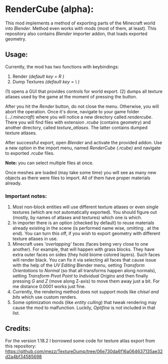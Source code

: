 RenderCube (alpha):
==============================
This mod implements a method of exporting parts of the
Minecraft world into _Blender_. Method even works with
mods (most of them, at least). This repository also
contains _Blender_ importer addon, that loads exported
geometry.

Usage:
------------------------------

Currently, the mod has two functions with keybindings:
1) Render _(default key = R )_
2) Dump Textures _(default key = \\ )_

(1) opens a GUI that provides controls for world export.
(2) dumps all texture atlases used by the game at the moment
of pressing the button.

After you hit the _Render_ button, do not close the menu.
Otherwise, you will abort the operation. Once it's done,
navigate to your game folder (_.../.minecraft_) where you will
notice a new directory called _rendercube_. There you will find
files with extension _.rcube_ (contains geometry) and another
directory, called _texture_atlases_. The latter contains dumped
texture atlases.

After successful export, open _Blender_ and activate the
provided addon. Use a new option in the import menu, named
_RenderCube (.rcube)_ and navigate to exported _.rcube_ files. 

**Note:** you can select multiple files at once.

Once meshes are loaded (may take some time)
you will see as many new objects as there were files to
import. All of them have proper materials already.

### **Important notes:**
1) Most non-block entities will use different texture
atlases or even single textures (which are not automatically
exported). You should figure out (mostly, by names
of atlases and textures) which one is which.
2) In importer there is an option (checked by default)
to reuse materials already existing in the scene (is
performed name wise, omitting .<numbers> at the end).
You can turn this off, if you wish to export geometry
with different texture atlases in use.
3) Minecraft uses _'overlapping'_ faces (faces being very
close to one another). For example, that will happen with grass
blocks. They have extra outer faces on sides (they hold biome
colored layers). Such faces will render black. You can fix it
via selecting all faces that cause issue with the help of the
_UV Editing_ Blender menu, setting _Transform Orientations_ to
_Normal_ (so that all transforms happen along normals), setting
_Transform Pivot Point_ to _Individual Origins_ and then
finally pressing _G_ and _Z_ (move along Z-axis) to move them
away just a bit. For me distance 0.0001 works just fine.
4) Currently, the rendering method does not support mods
like _chisel and bits_ which use custom renders.
5) Some optimization mods (like _entity culling_) that tweak
rendering may cause the mod to malfunction. Luckily, _Optifine_
is not included in that list.

Credits:
------------------------------
For the version 1.18.2 I borrowed some code for texture atlas
export from this repository:
https://github.com/mezz/TextureDump/tree/06e730da6f16a064637135ae32d2a4bf34585698